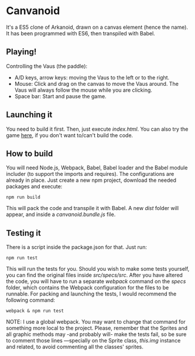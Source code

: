 # Canvanoid
It's a ES5 clone of Arkanoid, drawn on a canvas element (hence the name). It has been programmed with ES6, then transpiled with Babel.
## Playing!
Controlling the Vaus (the paddle):
- A/D keys, arrow keys: moving the Vaus to the left or to the right.
- Mouse: Click and drag on the canvas to move the Vaus around. The Vaus will always follow the mouse while you are clicking.
- Space bar: Start and pause the game.

## Launching it
You need to build it first. Then, just execute *index.html*.
You can also try the game [here](http://darkatom.github.io/canvanoid), if you don't want to/can't build the code.

## How to build
You will need Node.js, Webpack, Babel, Babel loader and the Babel module includer (to support the imports and requires). 
The configurations are already in place. Just create a new npm project, download the needed packages and execute:
```
npm run build
```
This will pack the code and transpile it with Babel. A new *dist* folder will appear, and inside a *canvanoid.bundle.js* file.

## Testing it
There is a script inside the package.json for that. Just run:
```
npm run test
```
This will run the tests for you.
Should you wish to make some tests yourself, you can find the original files inside *src/specs/src*. 
After you have altered the code, you will have to run a separate *webpack* command on the *specs* folder, which contains the Webpack configuration for the files to be runnable.
For packing and launching the tests, I would recommend the following command:
```
webpack & npm run test
```
NOTE: I use a global webpack. You may want to change that command for something more local to the project.
Please, remember that the Sprites and all graphic methods may -and probably will- make the tests fail, so be sure to comment those lines —specially on the Sprite class, *this.img* instance and related, to avoid commenting all the classes' sprites.
